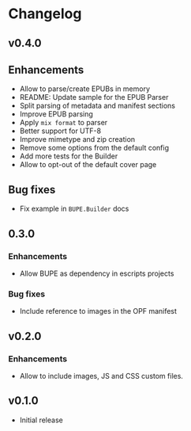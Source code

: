 # Changelog

## v0.4.0

## Enhancements

* Allow to parse/create EPUBs in memory
* README: Update sample for the EPUB Parser
* Split parsing of metadata and manifest sections
* Improve EPUB parsing
* Apply `mix format` to parser
* Better support for UTF-8
* Improve mimetype and zip creation
* Remove some options from the default config
* Add more tests for the Builder
* Allow to opt-out of the default cover page

## Bug fixes

* Fix example in `BUPE.Builder` docs

## 0.3.0

### Enhancements

  * Allow BUPE as dependency in escripts projects

### Bug fixes

  * Include reference to images in the OPF manifest

## v0.2.0

### Enhancements

  * Allow to include images, JS and CSS custom files.

## v0.1.0

  * Initial release
